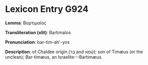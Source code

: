 # Lexicon Entry G924

**Lemma**: Βαρτιμαῖος

**Transliteration (xlit)**: Bartimaîos

**Pronunciation**: bar-tim-ah'-yos

**Description**:
of Chaldee origin (בַּר and טָמֵא); son of Timæus (or the unclean); Bar-timæus, an Israelite:--Bartimæus.
